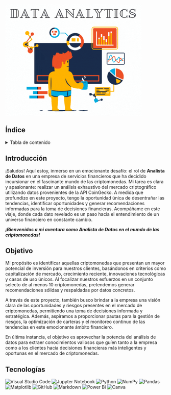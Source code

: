 ![wink](https://github.com/Sebas-Bello/PI02_DA/blob/083e94c272494ae4104dedd6356e0a2c688465ba/Data%20analytics.gif)

## Índice 
<!-- TABLA DE CONTENIDO -->
<details>
  <summary>Tabla de contenido</summary>
  <ol>  
    <li><a href="#Introducción">Introducción</a></li>
    <li><a href="#Objetivo">Objetivo</a></li>
    <li><a href="#ámbito-de-proyecto">Ámbito de Proyecto</a></li>
    <li><a href="#pila-de-tecnologías">Pila de Tecnologías</a></li>
    <li><a href="#ETL">ETL</a></li>
    <li><a href="#EDA">EDA</a></li>
    <li><a href="#funciones-api">Funciones API</a></li>
    <li><a href="#modelo-ml">Modelo ML</a></li>
    <li><a href="#Deployment">Deployment</a></li>
    <li><a href="#Video">Video</a></li>
  </ol>
</details>

 ## Introducción

¡Saludos! Aquí estoy, inmerso en un emocionante desafío: el rol de **Analista de Datos** en una empresa de servicios financieros que ha decidido incursionar en el fascinante mundo de las criptomonedas. Mi tarea es clara y apasionante: realizar un análisis exhaustivo del mercado criptográfico utilizando datos provenientes de la API CoinGecko. A medida que profundizo en este proyecto, tengo la oportunidad única de desentrañar las tendencias, identificar oportunidades y generar recomendaciones informadas para la toma de decisiones financieras. Acompáñame en este viaje, donde cada dato revelado es un paso hacia el entendimiento de un universo financiero en constante cambio. 

***¡Bienvenidos a mi aventura como Analista de Datos en el mundo de las criptomonedas!***

## Objetivo

Mi propósito es identificar aquellas criptomonedas que presentan un mayor potencial de inversión para nuestros clientes, basándonos en criterios como capitalización de mercado, crecimiento reciente, innovaciones tecnológicas y casos de uso únicos. Al focalizar nuestros esfuerzos en un conjunto selecto de al menos 10 criptomonedas, pretendemos generar recomendaciones sólidas y respaldadas por datos concretos.

A través de este proyecto, también busco brindar a la empresa una visión clara de las oportunidades y riesgos presentes en el mercado de criptomonedas, permitiendo una toma de decisiones informada y estratégica. Además, aspiramos a proporcionar pautas para la gestión de riesgos, la optimización de carteras y el monitoreo continuo de las tendencias en este emocionante ámbito financiero.

En última instancia, el objetivo es aprovechar la potencia del análisis de datos para extraer conocimientos valiosos que guíen tanto a la empresa como a los clientes hacia decisiones financieras más inteligentes y oportunas en el mercado de criptomonedas.

## Tecnologías

![Visual Studio Code](https://img.shields.io/badge/Visual%20Studio%20Code-0078d7.svg?style=for-the-badge&logo=visual-studio-code&logoColor=white)
![Jupyter Notebook](https://img.shields.io/badge/jupyter-%23FA0F00.svg?style=for-the-badge&logo=jupyter&logoColor=white)
![Python](https://img.shields.io/badge/python-3670A0?style=for-the-badge&logo=python&logoColor=ffdd54)
![NumPy](https://img.shields.io/badge/numpy-%23013243.svg?style=for-the-badge&logo=numpy&logoColor=white)
![Pandas](https://img.shields.io/badge/pandas-%23150458.svg?style=for-the-badge&logo=pandas&logoColor=white)
![Matplotlib](https://img.shields.io/badge/Matplotlib-%23ffffff.svg?style=for-the-badge&logo=Matplotlib&logoColor=black)
![GitHub](https://img.shields.io/badge/github-%23121011.svg?style=for-the-badge&logo=github&logoColor=white)
![Markdown](https://img.shields.io/badge/markdown-%23000000.svg?style=for-the-badge&logo=markdown&logoColor=white)
![Power Bi](https://img.shields.io/badge/power_bi-F2C811?style=for-the-badge&logo=powerbi&logoColor=black)
![Canva](https://img.shields.io/badge/Canva-%2300C4CC.svg?style=for-the-badge&logo=Canva&logoColor=white)

